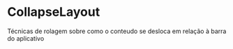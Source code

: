 # CollapseLayout
Técnicas de rolagem sobre como o conteudo se desloca em relação à barra do aplicativo
